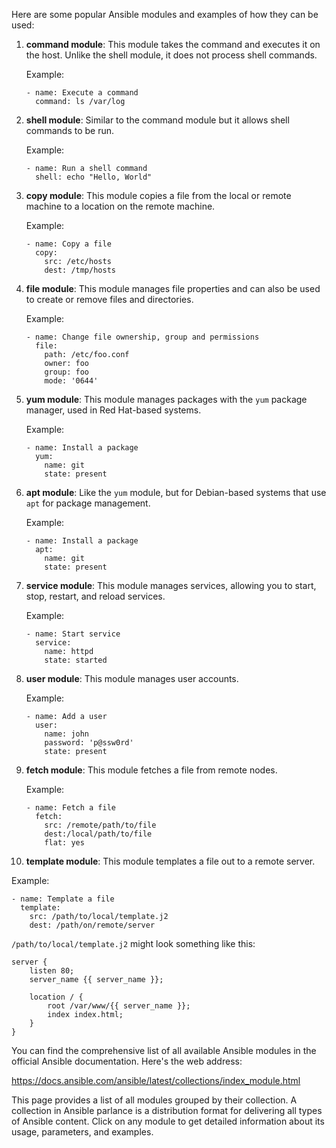 Here are some popular Ansible modules and examples of how they can be used:

1. **command module**: This module takes the command and executes it on the host. Unlike the shell module, it does not process shell commands.

   Example:
   ```
   - name: Execute a command
     command: ls /var/log
   ```

2. **shell module**: Similar to the command module but it allows shell commands to be run. 

   Example:
   ```
   - name: Run a shell command
     shell: echo "Hello, World"
   ```

3. **copy module**: This module copies a file from the local or remote machine to a location on the remote machine. 

   Example:
   ```
   - name: Copy a file
     copy: 
       src: /etc/hosts
       dest: /tmp/hosts
   ```

4. **file module**: This module manages file properties and can also be used to create or remove files and directories.

   Example:
   ```
   - name: Change file ownership, group and permissions
     file:
       path: /etc/foo.conf
       owner: foo
       group: foo
       mode: '0644'
   ```

5. **yum module**: This module manages packages with the `yum` package manager, used in Red Hat-based systems.

   Example:
   ```
   - name: Install a package
     yum:
       name: git
       state: present
   ```

6. **apt module**: Like the `yum` module, but for Debian-based systems that use `apt` for package management.

   Example:
   ```
   - name: Install a package
     apt:
       name: git
       state: present
   ```

7. **service module**: This module manages services, allowing you to start, stop, restart, and reload services.

   Example:
   ```
   - name: Start service
     service:
       name: httpd
       state: started
   ```

8. **user module**: This module manages user accounts.

   Example:
   ```
   - name: Add a user
     user:
       name: john
       password: 'p@ssw0rd'
       state: present
   ```

9. **fetch module**: This module fetches a file from remote nodes.

   Example:
   ```
   - name: Fetch a file
     fetch:
       src: /remote/path/to/file
       dest:/local/path/to/file
       flat: yes
   ```

10. **template module**: This module templates a file out to a remote server.

   Example:
   ```
   - name: Template a file
     template:
       src: /path/to/local/template.j2
       dest: /path/on/remote/server
   ```
   `/path/to/local/template.j2` might look something like this:
   
   ```
   server {
       listen 80;
       server_name {{ server_name }};
       
       location / {
           root /var/www/{{ server_name }};
           index index.html;
       }
   }
   ```

You can find the comprehensive list of all available Ansible modules in the official Ansible documentation. Here's the web address:

https://docs.ansible.com/ansible/latest/collections/index_module.html

This page provides a list of all modules grouped by their collection. A collection in Ansible parlance is a distribution format for delivering all types of Ansible content. Click on any module to get detailed information about its usage, parameters, and examples.
